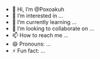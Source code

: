 - 👋 Hi, I’m @Poxoakuh
- 👀 I’m interested in ...
- 🌱 I’m currently learning ...
- 💞️ I’m looking to collaborate on ...
- 📫 How to reach me ...
- 😄 Pronouns: ...
- ⚡ Fun fact: ...

<!---
Poxoakuh/Poxoakuh is a ✨ special ✨ repository because its `README.md` (this file) appears on your GitHub profile.
You can click the Preview link to take a look at your changes.
--->
